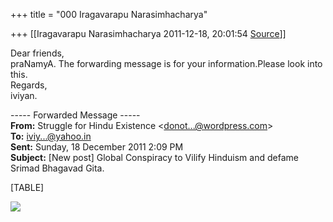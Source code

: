 +++
title = "000 Iragavarapu Narasimhacharya"

+++
[[Iragavarapu Narasimhacharya	2011-12-18, 20:01:54 [Source](https://groups.google.com/g/bvparishat/c/xO1bg_RDNjg)]]



Dear friends,  
praNamyA. The forwarding message is for your information.Please look into this.  
Regards,  
iviyan.

  

----- Forwarded Message -----  
**From:** Struggle for Hindu Existence \<[donot...@wordpress.com]()\>  
**To:** [iviy...@yahoo.in]()  
**Sent:** Sunday, 18 December 2011 2:09 PM  
**Subject:** \[New post\] Global Conspiracy to Vilify Hinduism and defame Srimad Bhagavad Gita.  
  

[TABLE]

![](https://ci3.googleusercontent.com/proxy/smhdeCRWqg3WEw7wRYNPjpbDn8Nz-aftSTsSnmGy5MVafn7jUnN3rb0GJVemE7IqyaOjGzxyczYOiyUDLI7yEBSvtl86JfSzPwiWUdy2tGP7E1GTkn4WPgH1iwvWMq5BAovkFwaMTIHQpJY1htn6lCgksvBTt0WyeF3Yw2NZeUypi7pWXRenZUckcvkHzG3LZlIXfpiIqR55ZTpI=s0-d-e1-ft#http://stats.wordpress.com/b.gif?host=hinduexistence.wordpress.com&blog=9286105&post=6087&subd=hinduexistence&ref=&email=1&email_o=wpcom)

  
  

